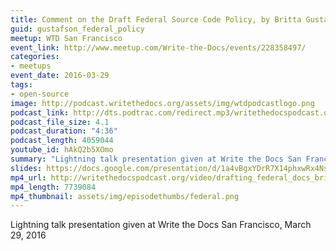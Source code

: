 ```yaml
---
title: Comment on the Draft Federal Source Code Policy, by Britta Gustafson
guid: gustafson_federal_policy
meetup: WTD San Francisco
event_link: http://www.meetup.com/Write-the-Docs/events/228358497/
categories:
- meetups
event_date: 2016-03-29
tags:
- open-source
image: http://podcast.writethedocs.org/assets/img/wtdpodcastlogo.png
podcast_link: http://dts.podtrac.com/redirect.mp3/writethedocspodcast.org/draft-federal-policy-britta-gustafson.mp3
podcast_file_size: 4.1
podcast_duration: "4:36"
podcast_length: 4059044
youtube_id: hAkQ2b5XOmo
summary: "Lightning talk presentation given at Write the Docs San Francisco, March 29, 2016."
slides: https://docs.google.com/presentation/d/1a4vBgxYDrR7X14phxwRx4NsIcIlLySb6Xh1C8pfDAeg/mobilepresent?slide=id.g10ee21bdb5_0_25
mp4_url: http://writethedocspodcast.org/video/drafting_federal_docs_britta_gustafson.mp4
mp4_length: 7739084
mp4_thumbnail: assets/img/episodethumbs/federal.png
---
```


Lightning talk presentation given at Write the Docs San Francisco, March 29, 2016
